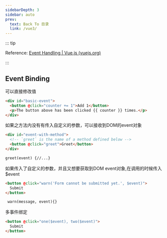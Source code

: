 ```yaml
---
sidebarDepth: 3
sidebar: auto
prev:
  text: Back To 目录
  link: /vue3/
---
```




:::  tip

Reference: [Event Handling | Vue.js (vuejs.org)](https://v3.vuejs.org/guide/events.html#listening-to-events)

:::

## Event Binding

可以直接修改值

```html {2}
<div id="basic-event">
  <button @click="counter += 1">Add 1</button>
  <p>The button above has been clicked {{ counter }} times.</p>
</div>
```

如果之方法内没有有传入自定义的参数，可以接收到DOM的event对象

```html {3,6}
<div id="event-with-method">
  <!-- `greet` is the name of a method defined below -->
  <button @click="greet">Greet</button>
</div>

greet(event) {//...}
```

如果传入了自定义的参数，并且又想要获取到DOM event对象,在调用的时候传入$event

```html {1,5}
<button @click="warn('Form cannot be submitted yet.', $event)">
  Submit
</button>

 warn(message, event){}
```

多事件绑定

```html {1}
<button @click="one($event), two($event)">
  Submit
</button>
```

